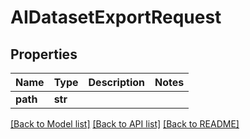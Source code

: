 # AIDatasetExportRequest


## Properties
Name | Type | Description | Notes
------------ | ------------- | ------------- | -------------
**path** | **str** |  | 

[[Back to Model list]](../#documentation-for-models) [[Back to API list]](../#documentation-for-api-endpoints) [[Back to README]](../)


